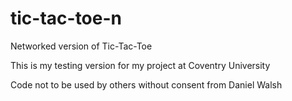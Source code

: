 # tic-tac-toe-n
Networked version of Tic-Tac-Toe


This is my testing version for my project at Coventry University

Code not to be used by others without consent from Daniel Walsh

